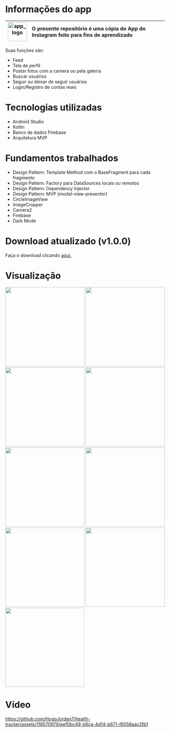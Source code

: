 # Informações do app 

| <img src="https://github.com/user-attachments/assets/903b6ffd-548f-479a-a620-467abb0e9c42" width="60" alt="app_logo" /> | O presente repositório é uma cópia do App do Instagram feito para fins de aprendizado |
|:---:|:---|

Suas funções são:
- Feed
- Tela de perfil
- Postar fotos com a camera ou pela galeria
- Buscar usuários
- Seguir ou deixar de seguir usuários
- Login/Registro de contas reais


# Tecnologias utilizadas
- Android Studio
- Kotlin
- Banco de dados Firebase
- Arquitetura MVP

# Fundamentos trabalhados
- Design Pattern: Template Method com o BaseFragment para cada fragmento
- Design Pattern: Factory para DataSources locais ou remotos
- Design Pattern: Dependency Injector
- Design Pattern: MVP (model-view-presenter)
- CircleImageView
- ImageCropper
- Camera2
- Firebase
- Dark Mode

# Download atualizado (v1.0.0)
Faça o download clicando [aqui.]()

# Visualização
<img src="" width="250" alt=""> 
<img src="" width="250" alt="">
<img src="" width="250" alt=""> 

<img src="" width="250" alt="">
<img src="" width="250" alt="">
<img src="" width="250" alt=""> 

<img src="" width="250" alt="">
<img src="" width="250" alt="">
<img src="" width="250" alt="">

# Vídeo

https://github.com/HugoJordan7/health-tracker/assets/116570979/eef0bc49-b6ca-4d14-b671-f6558aac2fb1







